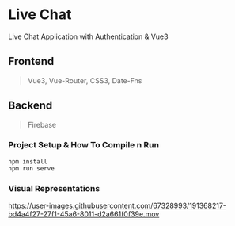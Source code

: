 # Live Chat
Live Chat Application with Authentication & Vue3

## Frontend
> Vue3, Vue-Router, CSS3, Date-Fns

## Backend
> Firebase

### Project Setup & How To Compile n Run
```
npm install
npm run serve
```

### Visual Representations
https://user-images.githubusercontent.com/67328993/191368217-bd4a4f27-27f1-45a6-8011-d2a661f0f39e.mov
